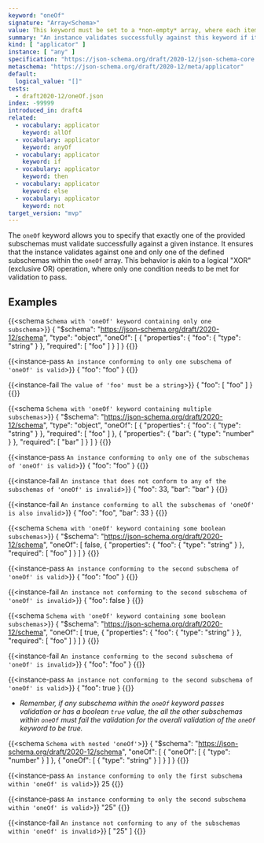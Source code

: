 ```yaml
---
keyword: "oneOf"
signature: "Array<Schema>"
value: This keyword must be set to a *non-empty* array, where each item is a valid JSON Schema
summary: "An instance validates successfully against this keyword if it validates successfully against exactly one schema defined by this keyword's value."
kind: [ "applicator" ]
instance: [ "any" ]
specification: "https://json-schema.org/draft/2020-12/json-schema-core.html#section-10.2.1.3"
metaschema: "https://json-schema.org/draft/2020-12/meta/applicator"
default:
  logical_value: "[]"
tests:
  - draft2020-12/oneOf.json
index: -99999
introduced_in: draft4
related:
  - vocabulary: applicator
    keyword: allOf
  - vocabulary: applicator
    keyword: anyOf
  - vocabulary: applicator
    keyword: if
  - vocabulary: applicator
    keyword: then
  - vocabulary: applicator
    keyword: else
  - vocabulary: applicator
    keyword: not
target_version: "mvp"
---
```


The `oneOf` keyword allows you to specify that exactly one of the provided subschemas must validate successfully against a given instance. It ensures that the instance validates against one and only one of the defined subschemas within the `oneOf` array. This behavior is akin to a logical "XOR" (exclusive OR) operation, where only one condition needs to be met for validation to pass.

## Examples

{{<schema `Schema with 'oneOf' keyword containing only one subschema`>}}
{
  "$schema": "https://json-schema.org/draft/2020-12/schema",
  "type": "object",
  "oneOf": [
    {
      "properties": {
        "foo": { "type": "string" }
      },
      "required": [ "foo" ]
    }
  ]
}
{{</schema>}}

{{<instance-pass `An instance conforming to only one subschema of 'oneOf' is valid`>}}
{ "foo": "foo" }
{{</instance-pass>}}

{{<instance-fail `The value of 'foo' must be a string`>}}
{ "foo": [ "foo" ] }
{{</instance-fail>}}

{{<schema `Schema with 'oneOf' keyword containing multiple subschemas`>}}
{
  "$schema": "https://json-schema.org/draft/2020-12/schema",
  "type": "object",
  "oneOf": [
    {
      "properties": {
        "foo": { "type": "string" }
      },
      "required": [ "foo" ]
    },
    {
      "properties": {
        "bar": { "type": "number" }
      },
      "required": [ "bar" ]
    }
  ]
}
{{</schema>}}

{{<instance-pass `An instance conforming to only one of the subschemas of 'oneOf' is valid`>}}
{ "foo": "foo" }
{{</instance-pass>}}

{{<instance-fail `An instance that does not conform to any of the subschemas of 'oneOf' is invalid`>}}
{ "foo": 33, "bar": "bar" }
{{</instance-fail>}}

{{<instance-fail `An instance conforming to all the subschemas of 'oneOf' is also invalid`>}}
{ "foo": "foo", "bar": 33 }
{{</instance-fail>}}

{{<schema `Schema with 'oneOf' keyword containing some boolean subschemas`>}}
{
  "$schema": "https://json-schema.org/draft/2020-12/schema",
  "oneOf": [
    false,
    {
      "properties": {
        "foo": { "type": "string" }
      },
      "required": [ "foo" ]
    }
  ]
}
{{</schema>}}

{{<instance-pass `An instance conforming to the second subschema of 'oneOf' is valid`>}}
{ "foo": "foo" }
{{</instance-pass>}}

{{<instance-fail `An instance not conforming to the second subschema of 'oneOf' is invalid`>}}
{ "foo": false }
{{</instance-fail>}}

{{<schema `Schema with 'oneOf' keyword containing some boolean subschemas`>}}
{
  "$schema": "https://json-schema.org/draft/2020-12/schema",
  "oneOf": [
    true,
    {
      "properties": {
        "foo": { "type": "string" }
      },
      "required": [ "foo" ]
    }
  ]
}
{{</schema>}}

{{<instance-fail `An instance conforming to the second subschema of 'oneOf' is invalid`>}}
{ "foo": "foo" }
{{</instance-fail>}}

{{<instance-pass `An instance not conforming to the second subschema of 'oneOf' is valid`>}}
{ "foo": true }
{{</instance-pass>}}
* _Remember, if any subschema within the `oneOf` keyword passes validation or has a boolean `true` value, the all the other subschemas within `oneOf` must fail the validation for the overall validation of the `oneOf` keyword to be true._

{{<schema `Schema with nested 'oneOf'`>}}
{
  "$schema": "https://json-schema.org/draft/2020-12/schema",
  "oneOf": [
    {
      "oneOf": [
        { "type": "number" }
      ]
    },
    {
      "oneOf": [
        { "type": "string" }
      ]
    }
  ]
}
{{</schema>}}

{{<instance-pass `An instance conforming to only the first subschema within 'oneOf' is valid`>}}
25
{{</instance-pass>}}

{{<instance-pass `An instance conforming to only the second subschema within 'oneOf' is valid`>}}
"25"
{{</instance-pass>}}

{{<instance-fail `An instance not conforming to any of the subschemas within 'oneOf' is invalid`>}}
[ "25" ]
{{</instance-fail>}}
